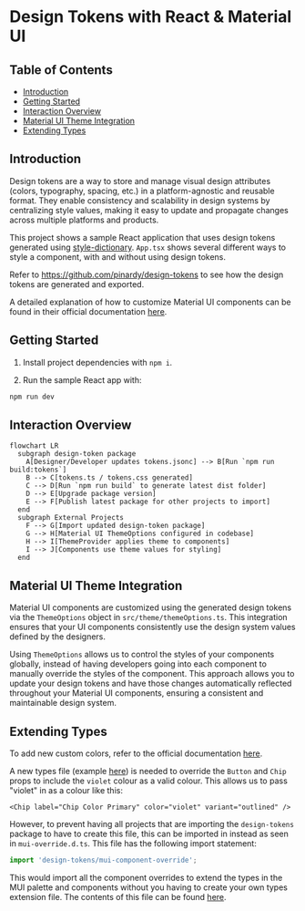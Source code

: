 # Design Tokens with React & Material UI

## Table of Contents

- [Introduction](#introduction)
- [Getting Started](#getting-started)
- [Interaction Overview](#interaction-overview)
- [Material UI Theme Integration](#material-ui-theme-integration)
- [Extending Types](#extending-types)

## Introduction

Design tokens are a way to store and manage visual design attributes (colors, typography, spacing, etc.) in a platform-agnostic and reusable format. They enable consistency and scalability in design systems by centralizing style values, making it easy to update and propagate changes across multiple platforms and products.

This project shows a sample React application that uses design tokens generated using [style-dictionary](https://styledictionary.com/getting-started/installation/). `App.tsx` shows several different ways to style a component, with and without using design tokens.

Refer to https://github.com/pinardy/design-tokens to see how the design tokens are generated and exported.

A detailed explanation of how to customize Material UI components can be found in their official documentation [here](https://mui.com/material-ui/customization/how-to-customize).

## Getting Started

1. Install project dependencies with `npm i`.

2. Run the sample React app with:

```sh
npm run dev
```

## Interaction Overview

```mermaid
flowchart LR
  subgraph design-token package
    A[Designer/Developer updates tokens.jsonc] --> B[Run `npm run build:tokens`]
    B --> C[tokens.ts / tokens.css generated]
    C --> D[Run `npm run build` to generate latest dist folder]
    D --> E[Upgrade package version]
    E --> F[Publish latest package for other projects to import]
  end
  subgraph External Projects
    F --> G[Import updated design-token package]
    G --> H[Material UI ThemeOptions configured in codebase]
    H --> I[ThemeProvider applies theme to components]
    I --> J[Components use theme values for styling]
  end
```

## Material UI Theme Integration

Material UI components are customized using the generated design tokens via the `ThemeOptions` object in `src/theme/themeOptions.ts`. This integration ensures that your UI components consistently use the design system values defined by the designers.

Using `ThemeOptions` allows us to control the styles of your components globally, instead of having developers going into each component to manually override the styles of the component. This approach allows you to update your design tokens and have those changes automatically reflected throughout your Material UI components, ensuring a consistent and maintainable design system.

## Extending Types

To add new custom colors, refer to the official documentation [here](https://mui.com/material-ui/customization/palette/#custom-colors).

A new types file (example [here](https://mui.com/material-ui/customization/palette/#typescript-2)) is needed to override the `Button` and `Chip` props to include the `violet` colour as a valid colour. This allows us to pass "violet" in as a colour like this:

```tsx
<Chip label="Chip Color Primary" color="violet" variant="outlined" />
```

However, to prevent having all projects that are importing the `design-tokens` package to have to create this file, this can be imported in instead as seen in `mui-override.d.ts`. This file has the following import statement:

```ts
import 'design-tokens/mui-component-override';
```

This would import all the component overrides to extend the types in the MUI palette and components without you having to create your own types extension file. The contents of this file can be found [here](https://github.com/pinardy/design-tokens/blob/main/src/types/mui-component-override.d.ts).

